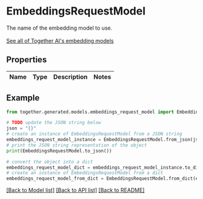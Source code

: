 # EmbeddingsRequestModel

The name of the embedding model to use.<br> <br> [See all of Together AI's embedding models](https://docs.together.ai/docs/serverless-models#embedding-models)

## Properties

Name | Type | Description | Notes
------------ | ------------- | ------------- | -------------

## Example

```python
from together.generated.models.embeddings_request_model import EmbeddingsRequestModel

# TODO update the JSON string below
json = "{}"
# create an instance of EmbeddingsRequestModel from a JSON string
embeddings_request_model_instance = EmbeddingsRequestModel.from_json(json)
# print the JSON string representation of the object
print(EmbeddingsRequestModel.to_json())

# convert the object into a dict
embeddings_request_model_dict = embeddings_request_model_instance.to_dict()
# create an instance of EmbeddingsRequestModel from a dict
embeddings_request_model_from_dict = EmbeddingsRequestModel.from_dict(embeddings_request_model_dict)
```
[[Back to Model list]](../README.md#documentation-for-models) [[Back to API list]](../README.md#documentation-for-api-endpoints) [[Back to README]](../README.md)

